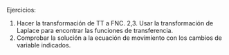 Ejercicios:

1. Hacer la transformación de TT a FNC.
2,3. Usar la transformación de Laplace para encontrar las funciones de transferencia.
4. Comprobar la solución a la ecuación de movimiento con los cambios de variable indicados.
